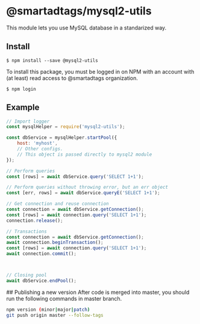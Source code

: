 # @smartadtags/mysql2-utils

This module lets you use MySQL database in a standarized way.


## Install

    $ npm install --save @mysql2-utils

To install this package, you must be logged in on NPM with an account with (at least) read access to @smartadtags organization.

    $ npm login


## Example

```js
// Import logger
const mysqlHelper = require('mysql2-utils');

const dbService = mysqlHelper.startPool({
    host: 'myhost',
    // Other configs.
    // This object is passed directly to mysql2 module
});

// Perform queries
const [rows] = await dbService.query('SELECT 1+1');

// Perform queries without throwing error, but an err object
const [err, rows] = await dbService.queryE('SELECT 1+1');

// Get connection and reuse connection
const connection = await dbService.getConnection();
const [rows] = await connection.query('SELECT 1+1');
connection.release();

// Transactions
const connection = await dbService.getConnection();
await connection.beginTransaction();
const [rows] = await connection.query('SELECT 1+1');
await connection.commit();



// Closing pool
await dbService.endPool();
```

## Publishing a new version
After code is merged into master, you should run the following commands in master branch.

```sh
npm version (minor|major|patch)
git push origin master --follow-tags
```